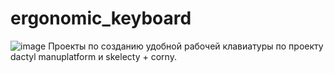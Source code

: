 # ergonomic_keyboard
![image](https://user-images.githubusercontent.com/61897393/213425411-caa3c0f7-1873-40f4-8496-2d836b56a8f4.png)
Проекты по созданию удобной рабочей клавиатуры по проекту dactyl manuplatform и skelecty + corny.
